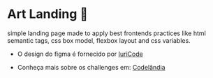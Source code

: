 # Art Landing 🎨 

simple landing page made to apply best frontends practices like html semantic tags, css box model, flexbox layout and css variables.

- O design do figma é fornecido por [IuriCode](https://github.com/iuricode) 

- Conheça mais sobre os challenges em: [Codelândia](https://github.com/iuricode/desafios-frontend)
